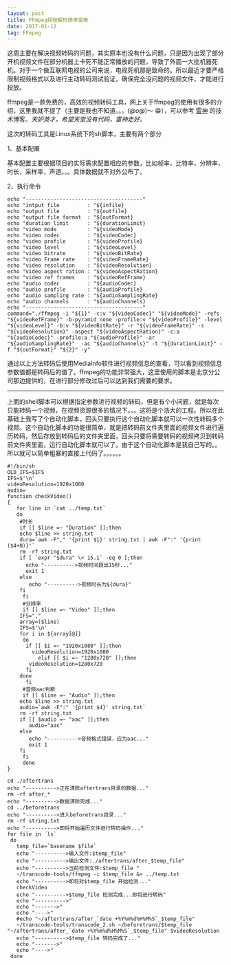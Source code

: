 ```yaml
---
layout: post
title: FFmpeg视频解码简单使用
date: 2017-01-12
tag: FFmpeg
---
```


这周主要在解决视频转码的问题，其实原本也没有什么问题，只是因为出现了部分开机视频文件在部分机器上卡死不能正常播放的问题，导致了外面一大批机器死机。对于一个做互联网电视的公司来说，电视死机那是致命的。所以最近才要严格限制视频格式以及进行主动转码测试验证，确保完全没问题的视频文件，才能进行投放。

ffmpeg是一款免费的，高效的视频转码工具，网上关于ffmpeg的使用有很多的介绍，这里我就不提了（主要是我也不知道。。。(*@ο@*)～ 😁），可以参考 [雷神](http://blog.csdn.net/leixiaohua1020/article/details/12751349) 的技术博客。*天妒英才，希望天堂没有代码，雷神走好。*

这次的转码工具是Linux系统下的sh脚本，主要有两个部分

1、基本配置

基本配置主要根据项目的实际需求配置相应的参数，比如帧率，比特率，分辨率，时长，采样率，声道。。。具体数据就不对外公布了。

2、执行命令

```
echo "--------------------------------------"
echo "intput file         : "${infile}
echo "output file         : "${outfile}
echo "output file format  : "${outFormat}
echo "duration limit      : "${durationLimit}
echo "video mode          : "${videoMode}
echo "video codec         : "${videoCodec}
echo "video profile       : "${videoProfile}
echo "video level         : "${videoLevel}
echo "video bitrate       : "${videoBitRate}
echo "video Frame rate    : "${videoFrameRate}
echo "video resolution    : "${videoResolution}
echo "video aspect ration : "${videoAspectRation}
echo "video ref frames    : "${videoRefFrame}
echo "audio codec         : "${audioCodec}
echo "audio profile       : "${audioProfile}
echo "audio sampling rate : "${audioSamplingRate}
echo "audio channels      : "${audioChannels}
echo "--------------------------------------"
command="./ffmpeg -i "${1}" -c:v "${videoCodec}" "${videoMode}" -refs "${videoRefFrame}" -b-pyramid none -profile:v "${videoProfile}" -level "${videoLevel}" -b:v "${videoBitRate}" -r "${videoFrameRate}" -s "${videoResolution}" -aspect "${videoAspectRation}" -c:a "${audioCodec}" -profile:a "${audioProfile}" -ar "${audioSamplingRate}"  -ac "${audioChannels}" -t "${durationLimit}" -f "${outFormat}" "${2}" -y"
```

通过以上方法转码后使用MediaInfo软件进行视频信息的查看，可以看到视频信息参数值都是转码后的值了。ffmpeg的功能非常强大，这里使用的脚本是北京分公司那边提供的，在进行部分修改过后可以达到我们需要的要求。

---

上面的shell脚本可以根据指定参数进行视频的转码，但是有个小问题，就是每次只能转码一个视频，在视频资源很多的情况下。。。这将是个浩大的工程。所以在此基础上我写了个自动化脚本，回头只要执行这个自动化脚本就可以一次性转码多个视频。这个自动化脚本的功能很简单，就是把转码前文件夹里面的视频文件进行遍历转码，然后存放到转码后的文件夹里面，回头只要将需要转码的视频拷贝到转码前文件夹里面，运行自动化脚本就可以了。由于这个自动化脚本是我自己写的。。所以就可以简单粗暴的直接上代码了。。。。。。

```
#!/bin/sh
OLD_IFS=$IFS
IFS=$'\n'
videoResolution=1920x1080
audio=
function checkVideo()
{
   for line in `cat ../temp.txt`
   do
    #时长
    if [[ $line =~ "Duration" ]];then
	echo $line >> string.txt
	dura=`awk -F"," '{print $1}' string.txt | awk -F":" '{print ($4+0)}'`
	rm -rf string.txt
	if [ `expr "$dura" \< 15.1` -eq 0 ];then
	  echo "---------->视频时间超出15秒..."
	  exit 1
	else
	   echo "---------->视频时长为${dura}"
	fi
     fi
     #分辨率
     if [[ $line =~ "Video" ]];then
	IFS=","
	array=($line)
	IFS=$'\n'
	for i in ${array[@]}
	 do
	  if [[ $i =~ "1920x1080" ]];then
	    videoResolution=1920x1080
      	  elif [[ $i =~ "1280x720" ]];then
	   videoResolution=1280x720
	  fi
	done
      fi
     #音频aac判断
     if [[ $line =~ "Audio" ]];then
	echo $line >> string.txt
	audio=`awk -F":" '{print $4}' string.txt`
	rm -rf string.txt
	if [[ $audio =~ "aac" ]];then
	   audio="aac"
	else
	   echo "---------->音频格式错误，应为aac..."
	   exit 1
	fi
     fi
     done
}

cd ./aftertrans
echo "---------->正在清除aftertrans目录的数据..."
rm -rf after_*
echo "---------->数据清除完成..."
cd ../beforetrans
echo "---------->进入beforetrans目录..."
rm -rf string.txt
echo "---------->即将开始遍历文件进行转码操作..."
for file in `ls`
 do
   temp_file=`basename $file`
   echo "---------->输入文件:$temp_file"
   echo "---------->输出文件:./aftertrans/after_$temp_file"
   echo "---------->当前检测文件:$temp_file "
   ~/transcode-tools/ffmpeg -i $temp_file &> ../temp.txt
   echo "---------->即将对$temp_file 开始检测..."
   checkVideo
   echo "---------->$temp_file 检测完成...即将进行转码"
   echo "---------->"
   echo "------->"
   echo "---->"
   #echo "~/aftertrans/after_`date +%Y%m%d%H%M%S`_$temp_file"
   ~/transcode-tools/transcode_2.sh ~/beforetrans/$temp_file "~/aftertrans/after_`date +%Y%m%d%H%M%S`_$temp_file" $videoResolution
   echo "---------->$temp_file 转码完成了..."
   echo "------->"
   echo "---->"
 done
```


